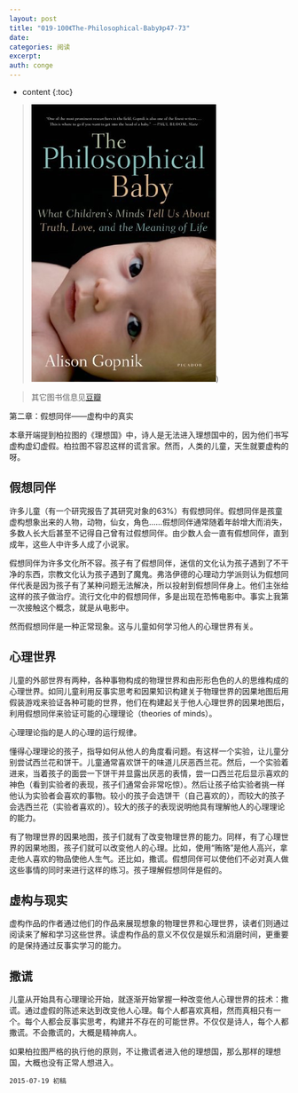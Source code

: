 ```yaml
---
layout: post
title: "019-100《The-Philosophical-Baby》p47-73"
date:
categories: 阅读
excerpt:
auth: conge
---
```

* content
{:toc}

> ![The philosophical baby 封面](/assets/images/阅读/118382-dbbc7b134fe7047a.jpg))

> 其它图书信息见[豆瓣](http://book.douban.com/subject/5931067/)

第二章：假想同伴——虚构中的真实

本章开端提到柏拉图的《理想国》中，诗人是无法进入理想国中的，因为他们书写虚构虚幻虚假。柏拉图不容忍这样的谎言家。然而，人类的儿童，天生就要虚构的呀。

## 假想同伴

许多儿童（有一个研究报告了其研究对象的63%）有假想同伴。假想同伴是孩童虚构想象出来的人物，动物，仙女，角色……假想同伴通常随着年龄增大而消失，多数人长大后甚至不记得自己曾有过假想同伴。由少数人会一直有假想同伴，直到成年，这些人中许多人成了小说家。

假想同伴为许多文化所不容。孩子有了假想同伴，迷信的文化认为孩子遇到了不干净的东西，宗教文化认为孩子遇到了魔鬼。弗洛伊德的心理动力学派则认为假想同伴代表是因为孩子有了某种问题无法解决，所以投射到假想同伴身上。他们主张给这样的孩子做治疗。流行文化中的假想同伴，多是出现在恐怖电影中。事实上我第一次接触这个概念，就是从电影中。

然而假想同伴是一种正常现象。这与儿童如何学习他人的心理世界有关。

## 心理世界

儿童的外部世界有两种，各种事物构成的物理世界和由形形色色的人的思维构成的心理世界。如同儿童利用反事实思考和因果知识构建关于物理世界的因果地图后用假装游戏来验证各种可能的世界，他们在构建起关于他人心理世界的因果地图后，利用假想同伴来验证可能的心理理论（theories of minds）。

心理理论指的是人的心理的运行规律。

懂得心理理论的孩子，指导如何从他人的角度看问题。有这样一个实验，让儿童分别尝试西兰花和饼干。儿童通常喜欢饼干的味道儿厌恶西兰花。然后，一个实验着进来，当着孩子的面尝一下饼干并显露出厌恶的表情，尝一口西兰花后显示喜欢的神色（看到实验者的表现，孩子们通常会非常吃惊）。然后让孩子给实验者挑一样他认为实验者会喜欢的事物。较小的孩子会选饼干（自己喜欢的），而较大的孩子会选西兰花（实验者喜欢的）。较大的孩子的表现说明他具有理解他人的心理理论的能力。

有了物理世界的因果地图，孩子们就有了改变物理世界的能力。同样，有了心理世界的因果地图，孩子们就可以改变他人的心理。比如，使用“贿赂”是他人高兴，拿走他人喜欢的物品使他人生气。还比如，撒谎。假想同伴可以使他们不必对真人做这些事情的同时来进行这样的练习。孩子理解假想同伴是假的。

## 虚构与现实

虚构作品的作者通过他们的作品来展现想象的物理世界和心理世界，读者们则通过阅读来了解和学习这些世界。读虚构作品的意义不仅仅是娱乐和消磨时间，更重要的是保持通过反事实学习的能力。

## 撒谎

儿童从开始具有心理理论开始，就逐渐开始掌握一种改变他人心理世界的技术：撒谎。通过虚假的陈述来达到改变他人心理。每个人都喜欢真相，然而真相只有一个。每个人都会反事实思考，构建并不存在的可能世界。不仅仅是诗人，每个人都撒谎。不会撒谎的，大概是精神病人。

如果柏拉图严格的执行他的原则，不让撒谎者进入他的理想国，那么那样的理想国，大概也没有正常人想进入。

```
2015-07-19 初稿
```
